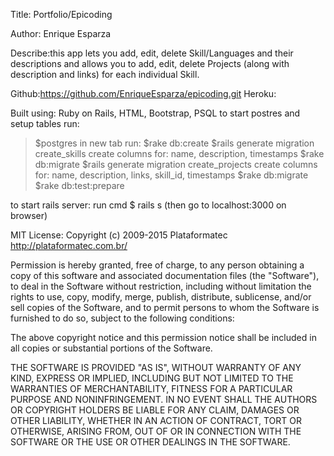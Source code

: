 Title: Portfolio/Epicoding

Author: Enrique Esparza

Describe:this app lets you add, edit, delete Skill/Languages and their descriptions and allows you to add, edit, delete Projects (along with description and links) for each individual Skill.

Github:https://github.com/EnriqueEsparza/epicoding.git
Heroku: 

Built using: Ruby on Rails, HTML, Bootstrap, PSQL
to start postres and setup tables run:
>$postgres
in new tab run:
>$rake db:create
>$rails generate migration create_skills
create columns for: name, description, timestamps
>$rake db:migrate
>$rails generate migration create_projects
create columns for: name, description, links, skill_id, timestamps
>$rake db:migrate
>$rake db:test:prepare

to start rails server: run cmd $ rails s (then go to localhost:3000 on browser)

MIT License: Copyright (c) 2009-2015 Plataformatec http://plataformatec.com.br/

Permission is hereby granted, free of charge, to any person obtaining a copy of this software and associated documentation files (the "Software"), to deal in the Software without restriction, including without limitation the rights to use, copy, modify, merge, publish, distribute, sublicense, and/or sell copies of the Software, and to permit persons to whom the Software is furnished to do so, subject to the following conditions:

The above copyright notice and this permission notice shall be included in all copies or substantial portions of the Software.

THE SOFTWARE IS PROVIDED "AS IS", WITHOUT WARRANTY OF ANY KIND, EXPRESS OR IMPLIED, INCLUDING BUT NOT LIMITED TO THE WARRANTIES OF MERCHANTABILITY, FITNESS FOR A PARTICULAR PURPOSE AND NONINFRINGEMENT. IN NO EVENT SHALL THE AUTHORS OR COPYRIGHT HOLDERS BE LIABLE FOR ANY CLAIM, DAMAGES OR OTHER LIABILITY, WHETHER IN AN ACTION OF CONTRACT, TORT OR OTHERWISE, ARISING FROM, OUT OF OR IN CONNECTION WITH THE SOFTWARE OR THE USE OR OTHER DEALINGS IN THE SOFTWARE.
